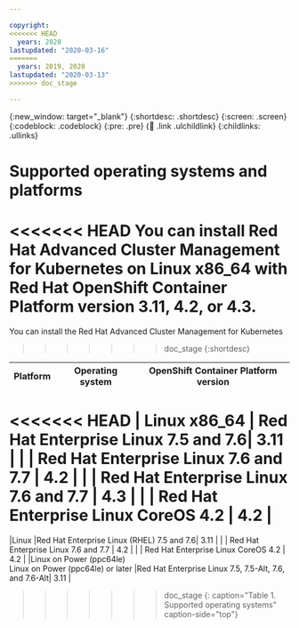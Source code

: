 ```yaml
---

copyright:
<<<<<<< HEAD
  years: 2020
lastupdated: "2020-03-16"
=======
  years: 2019, 2020
lastupdated: "2020-03-13"
>>>>>>> doc_stage

---
```


{:new_window: target="_blank"}
{:shortdesc: .shortdesc}
{:screen: .screen}
{:codeblock: .codeblock}
{:pre: .pre}
{:child: .link .ulchildlink}
{:childlinks: .ullinks}

# Supported operating systems and platforms

<<<<<<< HEAD
You can install Red Hat Advanced Cluster Management for Kubernetes on Linux x86_64 with Red Hat OpenShift Container Platform version 3.11, 4.2, or 4.3.
=======
You can install the Red Hat Advanced Cluster Management for Kubernetes
>>>>>>> doc_stage
{:shortdesc}

|Platform|Operating system| OpenShift Container Platform version
|--------|----------------|---|
<<<<<<< HEAD
| Linux x86_64 | Red Hat Enterprise Linux 7.5 and 7.6| 3.11 |
|                           | Red Hat Enterprise Linux 7.6 and 7.7 | 4.2 |
|                           | Red Hat Enterprise Linux 7.6 and 7.7 | 4.3 |
| | Red Hat Enterprise Linux CoreOS 4.2 | 4.2 |
=======
|Linux |Red Hat Enterprise Linux (RHEL) 7.5 and 7.6| 3.11 |
|                           | Red Hat Enterprise Linux 7.6 and 7.7 | 4.2 |
| | Red Hat Enterprise Linux CoreOS 4.2 | 4.2 |
|Linux on Power (ppc64le) <br/> Linux on Power (ppc64le) or later |Red Hat Enterprise Linux 7.5, 7.5-Alt, 7.6, and 7.6-Alt| 3.11 |
>>>>>>> doc_stage
{: caption="Table 1. Supported operating systems" caption-side="top"}
